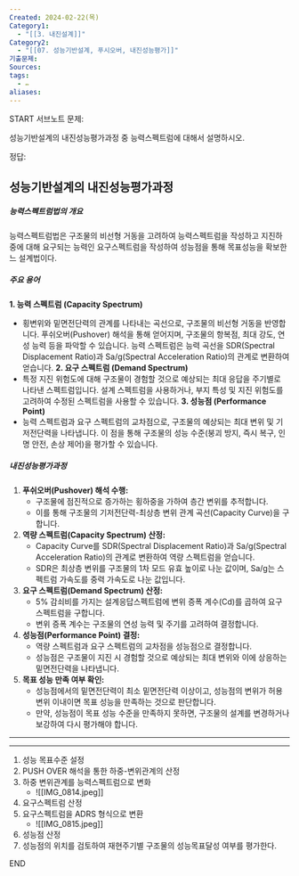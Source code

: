 ```yaml
---
Created: 2024-02-22(목)
Category1:
  - "[[3. 내진설계]]"
Category2:
  - "[[07. 성능기반설계, 푸시오버, 내진성능평가]]"
기출문제: 
Sources: 
tags:
  - ✏️
aliases:
---
```

START
서브노트
문제:  

성능기반설계의 내진성능평가과정 중 능력스펙트럼에 대해서 설명하시오.


정답: 
## 성능기반설계의 내진성능평가과정 
##### 능력스펙트럼법의 개요

능력스펙트럼법은 구조물의 비선형 거동을 고려하여 능력스펙트럼을 작성하고 지진하중에 대해 요구되는 능력인 요구스펙트럼을 작성하여 성능점을 통해 목표성능을 확보한느 설계법이다.

##### 주요 용어
**1. 능력 스펙트럼 (Capacity Spectrum)**
- 횡변위와 밑면전단력의 관계를 나타내는 곡선으로, 구조물의 비선형 거동을 반영합니다. 푸쉬오버(Pushover) 해석을 통해 얻어지며, 구조물의 항복점, 최대 강도, 연성 능력 등을 파악할 수 있습니다. 능력 스펙트럼은 능력 곡선을 SDR(Spectral Displacement Ratio)과 Sa/g(Spectral Acceleration Ratio)의 관계로 변환하여 얻습니다.
**2. 요구 스펙트럼 (Demand Spectrum)**
- 특정 지진 위험도에 대해 구조물이 경험할 것으로 예상되는 최대 응답을 주기별로 나타낸 스펙트럼입니다. 설계 스펙트럼을 사용하거나, 부지 특성 및 지진 위험도를 고려하여 수정된 스펙트럼을 사용할 수 있습니다.
**3. 성능점 (Performance Point)**
- 능력 스펙트럼과 요구 스펙트럼의 교차점으로, 구조물의 예상되는 최대 변위 및 기저전단력을 나타냅니다. 이 점을 통해 구조물의 성능 수준(붕괴 방지, 즉시 복구, 인명 안전, 손상 제어)을 평가할 수 있습니다.
##### 내진성능평가과정
1. **푸쉬오버(Pushover) 해석 수행:**
    - 구조물에 점진적으로 증가하는 횡하중을 가하여 층간 변위를 추적합니다.
    - 이를 통해 구조물의 기저전단력-최상층 변위 관계 곡선(Capacity Curve)을 구합니다.
2. **역량 스펙트럼(Capacity Spectrum) 산정:**
    - Capacity Curve를 SDR(Spectral Displacement Ratio)과 Sa/g(Spectral Acceleration Ratio)의 관계로 변환하여 역량 스펙트럼을 얻습니다.
    - SDR은 최상층 변위를 구조물의 1차 모드 유효 높이로 나눈 값이며, Sa/g는 스펙트럼 가속도를 중력 가속도로 나눈 값입니다.
3. **요구 스펙트럼(Demand Spectrum) 산정:**
    - 5% 감쇠비를 가지는 설계응답스펙트럼에 변위 증폭 계수(Cd)를 곱하여 요구 스펙트럼을 구합니다.
    - 변위 증폭 계수는 구조물의 연성 능력 및 주기를 고려하여 결정합니다.
4. **성능점(Performance Point) 결정:**
    - 역량 스펙트럼과 요구 스펙트럼의 교차점을 성능점으로 결정합니다.
    - 성능점은 구조물이 지진 시 경험할 것으로 예상되는 최대 변위와 이에 상응하는 밑면전단력을 나타냅니다.
5. **목표 성능 만족 여부 확인:**
    - 성능점에서의 밑면전단력이 최소 밑면전단력 이상이고, 성능점의 변위가 허용 변위 이내이면 목표 성능을 만족하는 것으로 판단합니다.
    - 만약, 성능점이 목표 성능 수준을 만족하지 못하면, 구조물의 설계를 변경하거나 보강하여 다시 평가해야 합니다.

***
***

1. 성능 목표수준 설정
2. PUSH OVER 해석을 통한 하중-변위관계의 산정
3. 하중 변위관계를 능력스펙트럼으로 변화
	- ![[IMG_0814.jpeg]]
4. 요구스펙트럼 산정
5. 요구스펙트럼을 ADRS 형식으로 변환
	- ![[IMG_0815.jpeg]]
6. 성능점 산정
7. 성능점의 위치를 검토하여 재현주기별 구조물의 성능목표달성 여부를 평가한다.
<!--ID: 1689941183239-->
END

